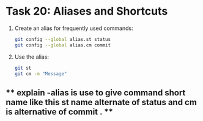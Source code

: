 # **Task 20: Aliases and Shortcuts**
1. Create an alias for frequently used commands:  
   ```bash
   git config --global alias.st status
   git config --global alias.cm commit
   ```
2. Use the alias:  
   ```bash
   git st
   git cm -m "Message"
   ```

##  ** explain -alias is use to give command short name like this st name alternate of status and cm is alternative of commit . **  
